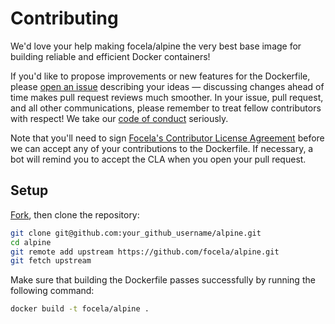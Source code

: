 # Contributing

We'd love your help making focela/alpine the very best base image for building
reliable and efficient Docker containers!

If you'd like to propose improvements or new features for the Dockerfile,
please [open an issue][open-issue] describing your ideas — discussing changes
ahead of time makes pull request reviews much smoother. In your issue, pull
request, and all other communications, please remember to treat fellow
contributors with respect! We take our [code of conduct](CODE_OF_CONDUCT.md)
seriously.

Note that you'll need to sign [Focela's Contributor License Agreement][cla]
before we can accept any of your contributions to the Dockerfile. If necessary,
a bot will remind you to accept the CLA when you open your pull request.

## Setup

[Fork][fork], then clone the repository:

```bash
git clone git@github.com:your_github_username/alpine.git
cd alpine
git remote add upstream https://github.com/focela/alpine.git
git fetch upstream
```

Make sure that building the Dockerfile passes successfully by running the
following command:

```bash
docker build -t focela/alpine .
```

[fork]: https://github.com/focela/alpine/fork
[open-issue]: https://github.com/focela/alpine/issues/new
[cla]: https://cla-assistant.io/focela/alpine
